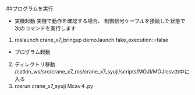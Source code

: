 ##プログラムを実行
 * 実機起動 実機で動作を確認する場合、 制御信号ケーブルを接続した状態で次のコマンドを実行します
1. roslaunch crane_x7_bringup demo.launch fake_execution:=false
 * プログラム起動

2. ディレクトリ移動 /catkin_ws/src/crane_x7_ros/crane_x7_syuji/scripts/MOJI/MOJIcsvの中に入る
3. rosrun crane_x7_syuji Mcav４.py
